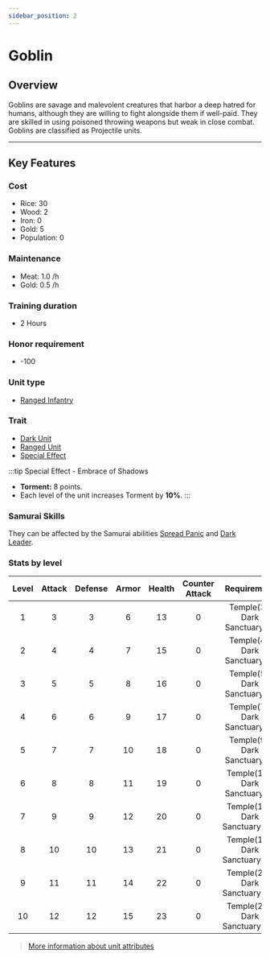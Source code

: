 ```yaml
---
sidebar_position: 2
---
```


# Goblin

## Overview

Goblins are savage and malevolent creatures that harbor a deep hatred for humans, although they are willing to fight alongside them if well-paid. They are skilled in using poisoned throwing weapons but weak in close combat. Goblins are classified as Projectile units.

---

## Key Features

### Cost
- Rice: 30
- Wood: 2
- Iron: 0
- Gold: 5
- Population: 0

### Maintenance
- Meat: 1.0 /h
- Gold: 0.5 /h

### Training duration
- 2 Hours

### Honor requirement
- -100

### Unit type
- [Ranged Infantry](../index.md#ranged-infantry)

### Trait
- [Dark Unit](../index.md#dark-units-1)
- [Ranged Unit](../index.md#ranged-units)
- [Special Effect](../index.md#special-effects)

:::tip Special Effect - Embrace of Shadows
- **Torment:** 8 points.
- Each level of the unit increases Torment by **10%**.
:::

### Samurai Skills
They can be affected by the Samurai abilities [Spread Panic](../../samurais/reasoning-skills.md) and [Dark Leader](../../samurais/charisma-skills.md).

### Stats by level

| Level | Attack | Defense | Armor | Health | Counter Attack |          Requirement           |
| :---: | :----: | :-----: | :---: | :----: | :------------: | :----------------------------: |
|   1   |   3    |    3    |   6   |   13   |       0        |  Temple(3), Dark Sanctuary(1)  |
|   2   |   4    |    4    |   7   |   15   |       0        |  Temple(4), Dark Sanctuary(2)  |
|   3   |   5    |    5    |   8   |   16   |       0        |  Temple(5), Dark Sanctuary(3)  |
|   4   |   6    |    6    |   9   |   17   |       0        |  Temple(7), Dark Sanctuary(5)  |
|   5   |   7    |    7    |  10   |   18   |       0        |  Temple(9), Dark Sanctuary(7)  |
|   6   |   8    |    8    |  11   |   19   |       0        | Temple(12), Dark Sanctuary(9)  |
|   7   |   9    |    9    |  12   |   20   |       0        | Temple(15), Dark Sanctuary(11) |
|   8   |   10   |   10    |  13   |   21   |       0        | Temple(18), Dark Sanctuary(14) |
|   9   |   11   |   11    |  14   |   22   |       0        | Temple(21), Dark Sanctuary(18) |
|  10   |   12   |   12    |  15   |   23   |       0        | Temple(26), Dark Sanctuary(24) |

> [More information about unit attributes](../index.md#attributes)